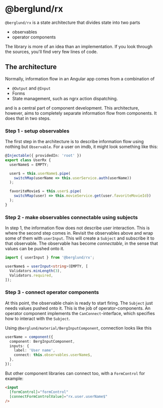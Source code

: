 # @berglund/rx

`@berglund/rx` is a state architecture that divides state into two parts

- observables
- operator components

The library is more of an idea than an implementation. If you look through the sources, you'll find very few lines of code.

## The architecture

Normally, information flow in an Angular app comes from a combination of

- `@Output` and `@Input`
- Forms
- State management, such as ngrx action dispatching.

and is a central part of component development. This architecture, however, aims to completely separate information flow from components. It does that in two steps.

### Step 1 - setup observables

The first step in the architecture is to describe information flow using nothing but `Observable`. For a user on imdb, it might look something like this:

```typescript
@Injectable({ providedIn: 'root' })
export class UserRx {
  userName$ = EMPTY;

  user$ = this.userName$.pipe(
    switchMap(userName => this.userService.auth(userName))
  );

  favoriteMovie$ = this.user$.pipe(
    switchMap(user) => this.movieService.get(user.favoriteMovieId))
  );
}
```

### Step 2 - make observables connectable using subjects

In step 1, the information flow does not describe user interaction. This is where the second step comes in. Revisit the observables above and wrap some of them with `userInput`. This will create a `Subject` and subscribe it to that observable. The observable has become _connectable_, in the sense that values can be pushed onto it.

```typescript
import { userInput } from '@berglund/rx';

userName$ = userInput<string>(EMPTY, [
  Validators.minLength(3),
  Validators.required,
]);
```

### Step 3 - connect operator components

At this point, the observable chain is ready to start firing. The `Subject` just needs values pushed onto it. This is the job of operator-components. An operator component implements the `CanConnect`-interface, which specifies how to interact with the `Subject`.

Using `@berglund/material/BergInputComponent`, connection looks like this

```typescript
userName = component({
  component: BergInputComponent,
  inputs: {
    label: 'User name',
    connect: this.observables.userName$,
  },
});
```

But other component libraries can connect too, with a `FormControl` for example:

```html
<input
  [formControl]="formControl"
  [connectFormControlValue]="rx.user.userName$"
/>
```
